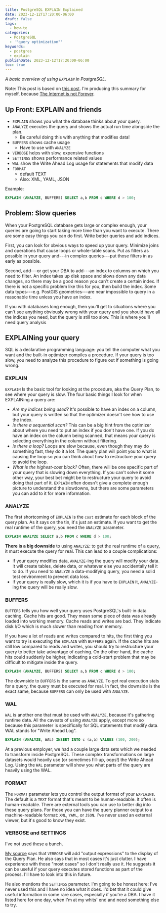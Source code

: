 ```yaml
---
title: PostgreSQL EXPLAIN Explained
date: 2023-12-12T17:20:00-06:00
draft: false
tags:
  - how-to
categories:
  - PostgreSQL
  - '"query optimization"'
keywords:
  - postgres
  - explain
publishDate: 2023-12-12T17:20:00-06:00
toc: true
---
```

*A basic overview of using `EXPLAIN` in PostgreSQL.*

Note: This post is based on [this post](https://www.cybertec-postgresql.com/en/how-to-interpret-postgresql-explain-analyze-output/). I'm producing this summary for myself, because [The Internet is not Forever](../the-internet-is-not-forever).

Up Front: EXPLAIN and friends
---

- `EXPLAIN` shows you what the database thinks about your query.
- `ANALYZE` executes the query and shows the actual run time alongside the plan.
    - Be careful doing this with anything that modifies data!
- `BUFFERS` shows cache usage
    - Have to use with `ANALYZE`
- `VERBOSE` helps with slow, expensive functions
- `SETTINGS` shows performance related values
- `WAL` show the Write Ahead Log usage for statements that modify data
- `FORMAT`
    - default TEXT
    - Also: XML, YAML, JSON

Example:
```SQL
EXPLAIN (ANALYZE, BUFFERS) SELECT a,b FROM c WHERE d > 100;
```

Problem: Slow queries
---

When your PostgreSQL database gets large or complex enough, your queries are going to start taking more time than you want to execute. There are some easy things you can do first. Write better queries and add indices.

First, you can look for obvious ways to speed up your query. Minimize joins and operations that cause loops or whole-table scans. Put as filters as possible in your query and---in complex queries---put those filters in as early as possible.

Second, add---or get your DBA to add---an index to columns on which you need to filter. An index takes up disk space and slows down any data changes, so there may be a good reason you can't create a certain index. If there is not a specific problem like this for you, then build the index. Some data types---e.g. PostGIS geometries---are near impossible to query in a reasonable time unless you have an index.

If you with databases long enough, then you'll get to situations where you can't see anything obviously wrong with your query and you should have all the indices you need, but the query is still too slow. This is where you'll need query analysis

EXPLAINing your query
---

SQL is a declarative programming language: you tell the computer what you want and the built-in optimizer compiles a procedure. If your query is too slow, you need to analyze this procedure to figure out if something is going wrong.

### EXPLAIN

`EXPLAIN` Is the basic tool for looking at the procedure, aka the Query Plan, to see where your query is slow. The four basic things I look for when EXPLAINing a query are:
- *Are my indices being used?* It's possible to have an index on a column, but your query is written so that the optimizer doesn't see how to use the index.
- *Is there a sequential scan?* This can be a big hint from the optimizer about where you need to put an index if you don't have one. If you do have an index on the column being scanned, that means your query is selecting everything in the column without filtering. 
- *Is there a loop?* Loops are slow because, even though they may do something fast, they do it a lot. The query plan will point you to what is causing the loop so you can think about how to restructure your query to avoid the loop.
- *What is the highest-cost block?* Often, there will be one specific part of your query that is slowing down everything. If you can't solve it some other way, your best bet might be to restructure your query to avoid doing that part of it.
`EXPLAIN` often doesn't give a complete enough picture to understand the slowdowns, but there are some parameters you can add to it for more information.

### ANALYZE

The first shortcoming of `EXPLAIN` is the `cost` estimate for each block of the query plan. As it says on the tin, it's just an estimate. If you want to get the real runtime of the query, you need the `ANALYZE` parameter.

``` SQL
EXPLAIN ANALYZE SELECT a,b FROM c WHERE d > 100;
```

**There is a big downside** to using `ANALYZE`: to get the real runtime of a query, it must execute the query for real. This can lead to a couple complications:
- If your query modifies data, `ANALYZE`-ing the query will modify your data. It will create tables, delete data, or whatever else you accidentally tell it to do. If you need to `ANALYZE` a data-modifying query, you need a solid test environment to prevent data loss.
- If your query is really slow, which it is if you have to `EXPLAIN` it, `ANALYZE`-ing the query will be really slow.

### BUFFERS

`BUFFERS` tells you how well your query uses PostgreSQL's built-in data caching. Cache hits are good. They mean some piece of data was already loaded into working memory. Cache reads and writes are bad. They indicate disk I/O which is much slower than reading from memory.

If you have a lot of reads and writes compared to hits, the first thing you want to try is executing the `EXPLAIN` with `BUFFERS` again. If the cache hits are still low compared to reads and writes, you should try to restructure your query to better take advantage of caching. On the other hand, the cache hits could suddenly be higher, indicating a cold-start problem that may be difficult to mitigate inside the query.

```SQL
EXPLAIN (ANALYZE, BUFFERS) SELECT a,b FROM c WHERE d > 100;
```

The downside to `BUFFERS` is the same as `ANALYZE`. To get real execution stats for a query, the query must be executed for real. In fact, the downside is the exact same, because `BUFFERS` can only be used with `ANALYZE`.

### WAL

`WAL` is another one that must be used with `ANALYZE`, because it's gathering runtime data. All the caveats of using `ANALYZE` apply, except more so because this parameter is specifically for SQL statements that modify data. WAL stands for "Write Ahead Log".

```SQL
EXPLAIN (ANALYZE, WAL) INSERT INTO c (a,b) VALUES (100, 200);
```

At a previous employer, we had a couple large data sets which we needed to transform inside PostgreSQL. These complex transformations on large datasets would heavily use (or sometimes fill-up, oops!) the Write Ahead Log. Using the `WAL` parameter will show you what parts of the query are heavily using the WAL.

### FORMAT

The `FORMAT` parameter lets you control the output format of your `EXPLAIN`s. The default is a `TEXT` format that's meant to be human-readable. It often is human-readable. There are external tools you can use to better dig into these query plans. For those you can have the query planner output to a machine-readable format: `XML`, `YAML`, or `JSON`. I've never used an external viewer, but it's good to know they exist.

### VERBOSE and SETTINGS

I've not used these a bunch.

[My source](https://www.cybertec-postgresql.com/en/how-to-interpret-postgresql-explain-analyze-output/) says that `VERBOSE` will add "output expressions" to the display of the Query Plan. He also says that in most cases it's just clutter. I have experience with those "most cases" so I don't really use it. He suggests it can be useful if your query executes stored functions as part of the process. I'll have to look into this in future.

He also mentions the `SETTINGS` parameter. I'm going to be honest here: I've never used this and I have no idea what it does. I'd bet that it could give useful information in some rare cases, especially if you're a DBA. I have it listed here for one day, when I'm at my whits' end and need something else to try.
